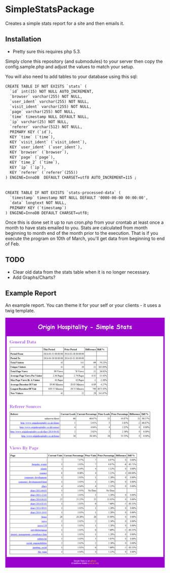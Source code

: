# SimpleStatsPackage

Creates a simple stats report for a site and then emails it.

## Installation

* Pretty sure this requires php 5.3.

Simply clone this repository (and submodules) to your server then copy the config.sample.php and adjust the values to match your setup.

You will also need to add tables to your database using this sql:

```
CREATE TABLE IF NOT EXISTS `stats` (
  `id` int(15) NOT NULL AUTO_INCREMENT,
  `browser` varchar(255) NOT NULL,
  `user_ident` varchar(255) NOT NULL,
  `visit_ident` varchar(255) NOT NULL,
  `page` varchar(255) NOT NULL,
  `time` timestamp NULL DEFAULT NULL,
  `ip` varchar(25) NOT NULL,
  `referer` varchar(512) NOT NULL,
  PRIMARY KEY (`id`),
  KEY `time` (`time`),
  KEY `visit_ident` (`visit_ident`),
  KEY `user_ident` (`user_ident`),
  KEY `browser` (`browser`),
  KEY `page` (`page`),
  KEY `time_2` (`time`),
  KEY `ip` (`ip`),
  KEY `referer` (`referer`(255))
) ENGINE=InnoDB  DEFAULT CHARSET=utf8 AUTO_INCREMENT=115 ;


CREATE TABLE IF NOT EXISTS `stats-processed-data` (
  `timestamp` timestamp NOT NULL DEFAULT '0000-00-00 00:00:00',
  `data` longtext NOT NULL,
  PRIMARY KEY (`timestamp`)
) ENGINE=InnoDB DEFAULT CHARSET=utf8;
```

Once this is done set it up to run cron.php from your crontab at least once a month to have stats emailed to you.
Stats are calculated from month beginning to month end of the month prior to the execution. That is if you execute the program on 10th of March, you'll get data from beginning to end of Feb.

## TODO

* Clear old data from the stats table when it is no longer necessary.
* Add Graphs/Charts?

## Example Report

An example report. You can theme it for your self or your clients - it uses a twig template.

![SimpleStatsReport](https://github.com/m3zercat/SimpleStatsPackage/raw/master/sample-report.png)
